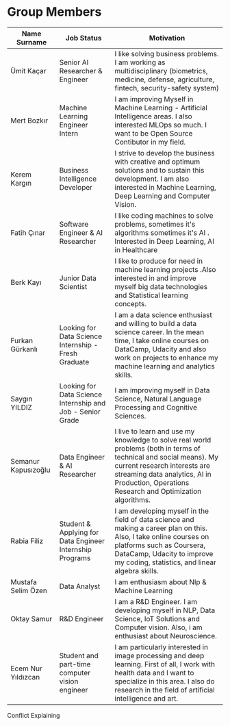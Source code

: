 # Group Members


Name Surname |Job Status | Motivation
---- | ---- | ---------------
Ümit Kaçar   | Senior AI Researcher & Engineer  | I like solving business problems. I am working as multidisciplinary  (biometrics, medicine, defense, agriculture, fintech, security-safety system)
Mert Bozkır  | Machine Learning Engineer Intern | I am improving Myself in Machine Learning - Artificial Intelligence areas.  I also interested MLOps so much. I want to be Open Source Contibutor in my field.
Kerem Kargın | Business Intelligence Developer  | I strive to develop the business with creative and optimum solutions and to sustain this development. I am also interested in Machine Learning, Deep Learning and Computer Vision.
Fatih Çınar | Software Engineer & AI Researcher | I like coding machines to solve problems, sometimes it's algorithms sometimes it's AI .  Interested in Deep Learning, AI in Healthcare |
Berk Kayı | Junior Data Scientist | I like to produce for need in machine learning projects .Also interested in and improve myself big data technologies and Statistical learning concepts. |
Furkan Gürkanlı | Looking for Data Science Internship - Fresh Graduate | I am a data science enthusiast and willing to build a data science career. In the mean time, I take online courses on DataCamp, Udacity and also work on projects to enhance my machine learning and analytics skills.
Saygın YILDIZ| Looking for Data Science Internship and Job - Senior Grade |  I am improving myself in Data Science, Natural Language Processing and Cognitive Sciences. 
Semanur Kapusızoğlu | Data Engineer & AI Researcher | I live to learn and use my knowledge to solve real world problems (both in terms of technical and social means). My current research interests are streaming data analytics, AI in Production, Operations Research and Optimization algorithms. |  
Rabia Filiz | Student & Applying for Data Engineer Internship Programs | I am developing myself in the field of data science and making a career plan on this. Also, I take online courses on platforms such as Coursera, DataCamp, Udacity to improve my coding, statistics, and linear algebra skills. 
Mustafa Selim Özen | Data Analyst | I am enthusiasm about Nlp & Machine Learning
Oktay Samur  | R&D Engineer  | I am a R&D Engineer. I am developing myself in NLP, Data Science, IoT Solutions and Computer vision. Also, i am enthusiast about Neuroscience.
Ecem Nur Yıldızcan | Student and part-time computer vision engineer | I am particularly interested in image processing and deep learning. First of all, I work with health data and I want to specialize in this area. I also do research in the field of artificial intelligence and art.

Conflict Explaining
